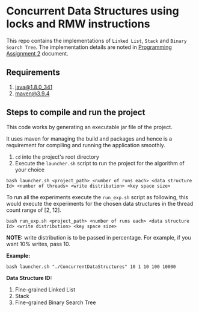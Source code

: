 # Concurrent Data Structures using locks and RMW instructions

This repo contains the implementations of `Linked List`, `Stack` and `Binary Search Tree`. The implementation details
are noted in [Programming Assignment 2](analysis/Programming%20Assignment%202.docx) document.

## Requirements
1. java@1.8.0_341
2. maven@3.9.4

## Steps to compile and run the project

This code works by generating an executable jar file of the project.

It uses maven for managing the build and packages and hence is a requirement for compiling and running the application smoothly.

1. `cd` into the project's root directory
2. Execute the `launcher.sh` script to run the project for the algorithm of your choice
```
bash launcher.sh <project_path> <number of runs each> <data structure Id> <number of threads> <write distribution> <key space size>
```

To run all the experiments execute the `run_exp.sh` script as following, this would execute the experiments for the chosen data structures in the thread count range of [2, 12].
```
bash run_exp.sh <project_path> <number of runs each> <data structure Id> <write distribution> <key space size>
```

**NOTE:** write distribution is to be passed in percentage. For example, if you want 10% writes, pass 10.

**Example:**
```
bash launcher.sh "./ConcurrentDataStructures" 10 1 10 100 10000
```

**Data Structure ID:**
1. Fine-grained Linked List
2. Stack
3. Fine-grained Binary Search Tree
